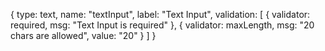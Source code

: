 {
  type: text,
  name: "textInput",
  label: "Text Input",
  validation: [
    { 
      validator: required,
      msg: "Text Input is required"
    },
    { 
      validator: maxLength,
      msg: "20 chars are allowed",
      value: "20"
    }
  ]
}
